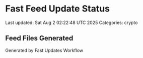 # Fast Feed Update Status
Last updated: Sat Aug  2 02:22:48 UTC 2025
Categories: crypto

## Feed Files Generated

Generated by Fast Updates Workflow

